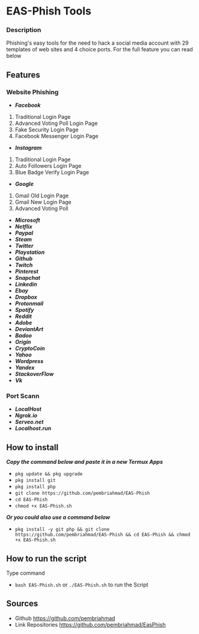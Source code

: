 # EAS-Phish Tools

### Description
Phishing's easy tools for the need to hack a social media account with 29 templates of web sites and 4 choice ports. For the full feature you can read below

## Features

### Website Phishing
  * ***Facebook***
01. Traditional Login Page
02. Advanced Voting Poll Login Page
03. Fake Security Login Page
04. Facebook Messenger Login Page
* ***Instagram***
01. Traditional Login Page
02. Auto Followers Login Page
03. Blue Badge Verify Login Page
* ***Google***
01. Gmail Old Login Page
02. Gmail New Login Page
03. Advanced Voting Poll
* ***Microsoft*** 
* ***Netflix***
* ***Paypal***
* ***Steam***
* ***Twitter***
* ***Playstation***
* ***Github***
* ***Twitch***
* ***Pinterest***
* ***Snapchat***
* ***Linkedin***
* ***Ebay***
* ***Dropbox***
* ***Protonmail***
* ***Spotify***
* ***Reddit***
* ***Adobe***
* ***DeviantArt***
* ***Badoo***
* ***Origin***
* ***CryptoCoin***
* ***Yahoo***
* ***Wordpress***
* ***Yandex***
* ***StackoverFlow***
* ***Vk***
 
### Port Scann

* ***LocalHost***
* ***Ngrok.io***
* ***Serveo.net***
* ***Localhost.run***

## How to install
***Copy the command below and paste it in a new Termux Apps***

* ```pkg update && pkg upgrade```
* ```pkg install git```
* ```pkg install php```
* ```git clone https://github.com/pembriahmad/EAS-Phish```
* ```cd EAS-Phish```
* ```chmod +x EAS-Phish.sh```

***Or you could also use a command below***

* ```pkg install -y git php && git clone https://github.com/pembriahmad/EAS-Phish && cd EAS-Phish && chmod +x EAS-Phish.sh```

## How to run the script
Type command
*  ```bash EAS-Phish.sh``` or ```./EAS-Phish.sh``` 
 to run the Script
 
 ## Sources
 * Github https://github.com/pembriahmad
 * Link Repositories https://github.com/pembriahmad/EasPhish

